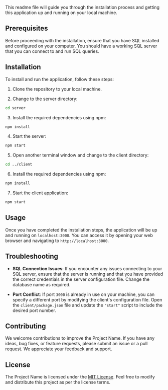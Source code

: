 This readme file will guide you through the installation process and getting this application up and running on your local machine.

## Prerequisites

Before proceeding with the installation, ensure that you have SQL installed and configured on your computer. You should have a working SQL server that you can connect to and run SQL queries.

## Installation

To install and run the application, follow these steps:

1. Clone the repository to your local machine.

2. Change to the server directory:

```bash
cd server
```

3. Install the required dependencies using npm:

```bash
npm install
```

4. Start the server:

```bash
npm start
```

5. Open another terminal window and change to the client directory:

```bash
cd ../client
```

6. Install the required dependencies using npm:

```bash
npm install
```

7. Start the client application:

```bash
npm start
```

## Usage

Once you have completed the installation steps, the application will be up and running on `localhost:3000`. You can access it by opening your web browser and navigating to `http://localhost:3000`.

## Troubleshooting

- **SQL Connection Issues**: If you encounter any issues connecting to your SQL server, ensure that the server is running and that you have provided the correct credentials in the server configuration file. Change the database name as required.

- **Port Conflict**: If port `3000` is already in use on your machine, you can specify a different port by modifying the client's configuration file. Open the `client/package.json` file and update the `"start"` script to include the desired port number.

## Contributing

We welcome contributions to improve the Project Name. If you have any ideas, bug fixes, or feature requests, please submit an issue or a pull request. We appreciate your feedback and support.

## License

The Project Name is licensed under the [MIT License](LICENSE). Feel free to modify and distribute this project as per the license terms.

